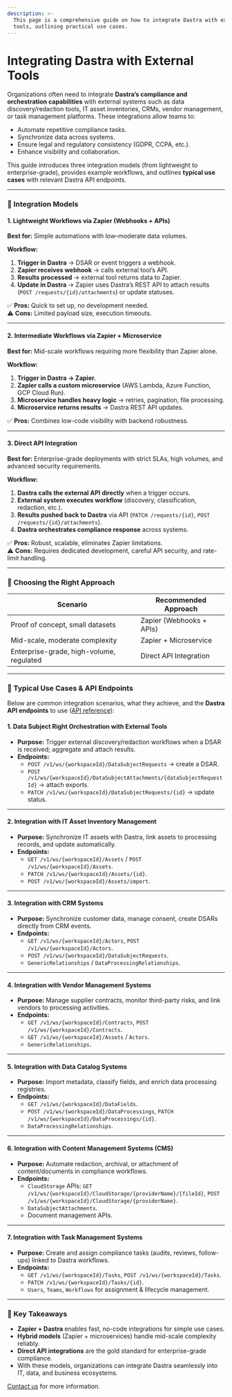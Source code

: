 ```yaml
---
description: >-
  This page is a comprehensive guide on how to integrate Dastra with external
  tools, outlining practical use cases.
---
```


# Integrating Dastra with External Tools

Organizations often need to integrate **Dastra’s compliance and orchestration capabilities** with external systems such as data discovery/redaction tools, IT asset inventories, CRMs, vendor management, or task management platforms. These integrations allow teams to:

* Automate repetitive compliance tasks.
* Synchronize data across systems.
* Ensure legal and regulatory consistency (GDPR, CCPA, etc.).
* Enhance visibility and collaboration.

This guide introduces three integration models (from lightweight to enterprise-grade), provides example workflows, and outlines **typical use cases** with relevant Dastra API endpoints.

***

### 🔹 Integration Models

#### 1. Lightweight Workflows via Zapier (Webhooks + APIs)

**Best for:** Simple automations with low–moderate data volumes.

**Workflow:**

1. **Trigger in Dastra** → DSAR or event triggers a webhook.
2. **Zapier receives webhook** → calls external tool’s API.
3. **Results processed** → external tool returns data to Zapier.
4. **Update in Dastra** → Zapier uses Dastra’s REST API to attach results (`POST /requests/{id}/attachments`) or update statuses.

✅ **Pros:** Quick to set up, no development needed.\
⚠️ **Cons:** Limited payload size, execution timeouts.

***

#### 2. Intermediate Workflows via Zapier + Microservice

**Best for:** Mid-scale workflows requiring more flexibility than Zapier alone.

**Workflow:**

1. **Trigger in Dastra → Zapier.**
2. **Zapier calls a custom microservice** (AWS Lambda, Azure Function, GCP Cloud Run).
3. **Microservice handles heavy logic** → retries, pagination, file processing.
4. **Microservice returns results** → Dastra REST API updates.

✅ **Pros:** Combines low-code visibility with backend robustness.

***

#### 3. Direct API Integration

**Best for:** Enterprise-grade deployments with strict SLAs, high volumes, and advanced security requirements.

**Workflow:**

1. **Dastra calls the external API directly** when a trigger occurs.
2. **External system executes workflow** (discovery, classification, redaction, etc.).
3. **Results pushed back to Dastra** via API (`PATCH /requests/{id}`, `POST /requests/{id}/attachments`).
4. **Dastra orchestrates compliance response** across systems.

✅ **Pros:** Robust, scalable, eliminates Zapier limitations.\
⚠️ **Cons:** Requires dedicated development, careful API security, and rate-limit handling.

***

### 🔹 Choosing the Right Approach

| **Scenario**                             | **Recommended Approach** |
| ---------------------------------------- | ------------------------ |
| Proof of concept, small datasets         | Zapier (Webhooks + APIs) |
| Mid-scale, moderate complexity           | Zapier + Microservice    |
| Enterprise-grade, high-volume, regulated | Direct API Integration   |

***

### 📘 Typical Use Cases & API Endpoints

Below are common integration scenarios, what they achieve, and the **Dastra API endpoints** to use ([API reference](https://doc.dastra.eu/api-references/liste-des-endpoints-dapi?utm_source=chatgpt.com)):

#### 1. Data Subject Right Orchestration with External Tools

* **Purpose:** Trigger external discovery/redaction workflows when a DSAR is received; aggregate and attach results.
* **Endpoints:**
  * `POST /v1/ws/{workspaceId}/DataSubjectRequests` → create a DSAR.
  * `POST /v1/ws/{workspaceId}/DataSubjectAttachments/{dataSubjectRequestId}` → attach exports.
  * `PATCH /v1/ws/{workspaceId}/DataSubjectRequests/{id}` → update status.

***

#### 2. Integration with IT Asset Inventory Management

* **Purpose:** Synchronize IT assets with Dastra, link assets to processing records, and update automatically.
* **Endpoints:**
  * `GET /v1/ws/{workspaceId}/Assets` / `POST /v1/ws/{workspaceId}/Assets`.
  * `PATCH /v1/ws/{workspaceId}/Assets/{id}`.
  * `POST /v1/ws/{workspaceId}/Assets/import`.

***

#### 3. Integration with CRM Systems

* **Purpose:** Synchronize customer data, manage consent, create DSARs directly from CRM events.
* **Endpoints:**
  * `GET /v1/ws/{workspaceId}/Actors`, `POST /v1/ws/{workspaceId}/Actors`.
  * `POST /v1/ws/{workspaceId}/DataSubjectRequests`.
  * `GenericRelationships` / `DataProcessingRelationships`.

***

#### 4. Integration with Vendor Management Systems

* **Purpose:** Manage supplier contracts, monitor third-party risks, and link vendors to processing activities.
* **Endpoints:**
  * `GET /v1/ws/{workspaceId}/Contracts`, `POST /v1/ws/{workspaceId}/Contracts`.
  * `GET /v1/ws/{workspaceId}/Assets` / `Actors`.
  * `GenericRelationships`.

***

#### 5. Integration with Data Catalog Systems

* **Purpose:** Import metadata, classify fields, and enrich data processing registries.
* **Endpoints:**
  * `GET /v1/ws/{workspaceId}/DataFields`.
  * `POST /v1/ws/{workspaceId}/DataProcessings`, `PATCH /v1/ws/{workspaceId}/DataProcessings/{id}`.
  * `DataProcessingRelationships`.

***

#### 6. Integration with Content Management Systems (CMS)

* **Purpose:** Automate redaction, archival, or attachment of content/documents in compliance workflows.
* **Endpoints:**
  * `CloudStorage` APIs: `GET /v1/ws/{workspaceId}/CloudStorage/{providerName}/{fileId}`, `POST /v1/ws/{workspaceId}/CloudStorage/{providerName}`.
  * `DataSubjectAttachments`.
  * Document management APIs.

***

#### 7. Integration with Task Management Systems

* **Purpose:** Create and assign compliance tasks (audits, reviews, follow-ups) linked to Dastra workflows.
* **Endpoints:**
  * `GET /v1/ws/{workspaceId}/Tasks`, `POST /v1/ws/{workspaceId}/Tasks`.
  * `PATCH /v1/ws/{workspaceId}/Tasks/{id}`.
  * `Users`, `Teams`, `Workflows` for assignment & lifecycle management.

***

### 🚀 Key Takeaways

* **Zapier + Dastra** enables fast, no-code integrations for simple use cases.
* **Hybrid models** (Zapier + microservices) handle mid-scale complexity reliably.
* **Direct API integrations** are the gold standard for enterprise-grade compliance.
* With these models, organizations can integrate Dastra seamlessly into IT, data, and business ecosystems.



[Contact us](https://www.dastra.eu/en/contacts/demo) for more information.
